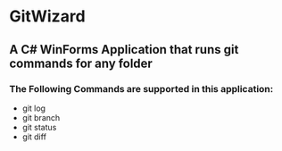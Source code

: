 # GitWizard
## A C# WinForms Application that runs git commands for any folder
### The Following Commands are supported in this application:
- git log
- git branch
- git status
- git diff
